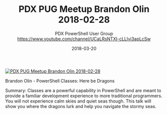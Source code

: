﻿---
title: PDX PUG Meetup   Brandon Olin 2018-02-28
date: 2018-03-20
tags: Portland, Oregon, English, UserGroup, PDX PowerShell User Group
author: PDX PowerShell User Group https://www.youtube.com/channel/UCaLRsNTXI-cLLIvi3apLcSw
---

[![PDX PUG Meetup   Brandon Olin 2018-02-28](https://i2.ytimg.com/vi/APDJcIqFZZk/hqdefault.jpg "PDX PUG Meetup   Brandon Olin 2018-02-28")](https://www.youtube.com/watch?v=APDJcIqFZZk)

Brandon Olin - PowerShell Classes: Here be Dragons

Summary:
Classes are a powerful capability in PowerShell and are meant to provide a familiar development experience to more traditional programmers. You will not experience calm skies and quiet seas though. This talk will show you where the dragons lurk and help you navigate the stormy seas.
